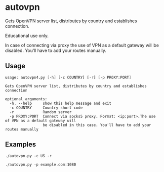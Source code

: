 # autovpn
Gets OpenVPN server list, distributes by country and establishes connection.

Educational use only.

In case of connecting via proxy the use of VPN as a default gateway will be disabled. You'll have to add your routes manually.

## Usage

```
usage: autovpn4.py [-h] [-c COUNTRY] [-r] [-p PROXY:PORT]

Gets OpenVPN server list, distributes by country and establishes connection

optional arguments:
  -h, --help     show this help message and exit
  -c COUNTRY     Country short code
  -r             Random server
  -p PROXY:PORT  Connect via socks5 proxy. Format: <ip:port>.The use of VPN as a default gateway will
                 be disabled in this case. You'll have to add your routes manually
```

## Examples

`./autovpn.py -c US -r`

`./autovpn.py -p example.com:1080`
